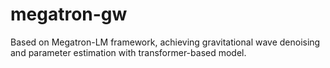 # megatron-gw
 Based on Megatron-LM framework, achieving gravitational wave denoising and parameter estimation with transformer-based model.
